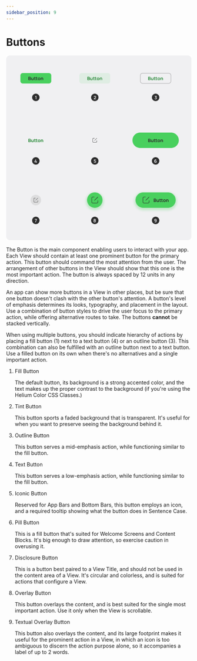 ```yaml
---
sidebar_position: 9
---
```


# Buttons

![](/assets/buttons.png)

The Button is the main component enabling users to interact with your app. Each View should contain at least one prominent button for the primary action. This button should command the most attention from the user. The arrangement of other buttons in the View should show that this one is the most important action. The button is always spaced by 12 units in any direction.

An app can show more buttons in a View in other places, but be sure that one button doesn't clash with the other button's attention. A button's level of emphasis determines its looks, typography, and placement in the layout. Use a combination of button styles to drive the user focus to the primary action, while offering alternative routes to take. The buttons **cannot** be stacked vertically.

When using multiple buttons, you should indicate hierarchy of actions by placing a fill button (1) next to a text button (4) or an outline button (3). This combination can also be fulfilled with an outline button next to a text button. Use a filled button on its own when there's no alternatives and a single important action.

1. Fill Button

    The default button, its background is a strong accented color, and the text makes up the proper contrast to the background (if you're using the Helium Color CSS Classes.)

2. Tint Button

    This button sports a faded background that is transparent. It's useful for when you want to preserve seeing the background behind it.

3. Outline Button

    This button serves a mid-emphasis action, while functioning similar to the fill button.

4. Text Button

    This button serves a low-emphasis action, while functioning similar to the fill button.

5. Iconic Button

    Reserved for App Bars and Bottom Bars, this button employs an icon, and a required tooltip showing what the button does in Sentence Case.

6. Pill Button

    This is a fill button that's suited for Welcome Screens and Content Blocks. It's big enough to draw attention, so exercise caution in overusing it.

7. Disclosure Button

    This is a button best paired to a View Title, and should not be used in the content area of a View. It's circular and colorless, and is suited for actions that configure a View.

8. Overlay Button

    This button overlays the content, and is best suited for the single most important action. Use it only when the View is scrollable.

9. Textual Overlay Button

    This button also overlays the content, and its large footprint makes it useful for the prominent action in a View, in which an icon is too ambiguous to discern the action purpose alone, so it accompanies a label of up to 2 words.
